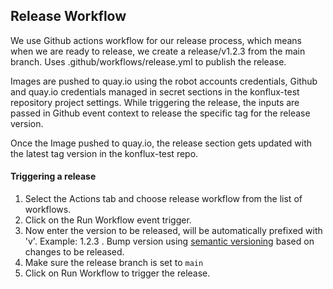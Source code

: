 ## Release Workflow

  We use Github actions workflow for our release process, which means when we are ready to release, we create a release/v1.2.3 from the main branch. Uses .github/workflows/release.yml to publish the release.

  Images are pushed to quay.io using the robot accounts credentials, Github and quay.io credentials managed in secret sections in the konflux-test repository project settings. While triggering the release, the inputs are passed in Github event context to release the specific tag for the release version.

  Once the Image pushed to quay.io, the release section gets updated with the latest tag version in the konflux-test repo.

#### Triggering a release
  1. Select the Actions tab and choose release workflow from the list of workflows.
  2. Click on the Run Workflow event trigger.
  3. Now enter the version to be released, will be automatically prefixed with 'v'. Example: 1.2.3 . Bump version using [semantic versioning](https://semver.org/) based on changes to be released.
  4. Make sure the release branch is set to `main`
  5. Click on Run Workflow to trigger the release.

